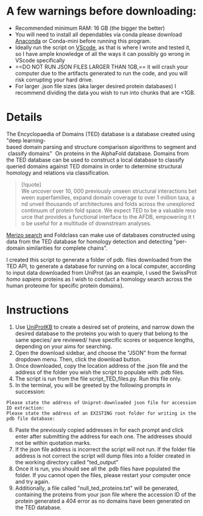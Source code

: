 # A few warnings before downloading:

- Recommended minimum RAM: 16 GB (the bigger the better)
- You will need to install all dependables via conda please download [Anaconda](https://www.anaconda.com/download) or Conda-mini before running this program.
- Ideally run the script on [VScode](https://code.visualstudio.com/docs/setup/windows), as that is where I wrote and tested it, so I have ample knowledge of all the ways it can possibly go wrong in VScode specifically
- ==DO NOT RUN JSON FILES LARGER THAN 1GB,== it will crash your computer due to the artifacts generated to run the code, and you will risk corrupting your hard drive. 
- For larger .json file sizes (aka larger desired protein databases) I recommend dividing the data you wish to run into chunks that are <1GB.

# Details
The Encyclopaedia of Domains (TED) database is a database created using "deep learning-based domain parsing and structure comparison algorithms to segment and classify domains" 
On proteins in the AlphaFold database. Domains from the TED database can be used to construct a local database to classify queried domains against TED domains in order to determine structural homology and relations via classification.

 >[!quote]
We uncover over 10, 000 previously unseen structural interactions between superfamilies, expand domain coverage to over 1 million taxa, and unveil thousands of architectures and folds across the unexplored continuum of protein fold space. We expect TED to be a valuable resource that provides a functional interface to the AFDB, empowering it to be useful for a multitude of downstream analyses.

[Merizo search](https://www.biorxiv.org/content/10.1101/2024.03.25.586696v2.full) and Foldclass can make use of databases constructed using data from the TED database for homology detection and detecting "per-domain similarities for complete chains". 

I created this script to generate a folder of pdb. files downloaded from the TED API, to generate a database for running on a local computer, according to input data downloaded from UniProt (as an example, I used the SwissProt *homo sapiens* proteins as I wish to conduct a homology search across the human proteome for specific protein domains).

# Instructions
1. Use [UniProtKB](https://www.uniprot.org/uniprotkb?query=*) to create a desired set of proteins, and narrow down the desired database to the proteins you wish to query that belong to the same species/ are reviewed/ have specific scores or sequence lengths, depending on your aims for searching. 
2. Open the download sidebar, and choose the "JSON" from the format dropdown menu. Then, click the download button.
3. Once downloaded, copy the location address of the .json file and the address of the folder you wish the script to populate with .pdb files.
4. The script is run from the file script_TED_files.py. Run this file only. 
5. In the terminal, you will be greeted by the following prompts in succession:
```
Please state the address of Uniprot-downloaded json file for accession ID extraction:
Please state the address of an EXISTING root folder for writing in the pdb file database:
```
6. Paste the previously copied addresses in for each prompt and click enter after submitting the address for each one. The addresses should not be within quotation marks. 
7. If the json file address is incorrect the script will not run. If the folder file address is not correct the script will dump files into a folder created in the working directory called "ted_output"
8. Once it is run, you should see all the .pdb files have populated the folder. If you cannot open the files, please restart your computer once and try again. 
9. Additionally, a file called "null_ted_proteins.txt" will be generated, containing the proteins from your json file where the accession ID of the protein generated a 404 error as no domains have been generated on the TED database. 